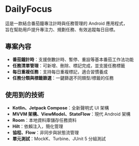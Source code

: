 # DailyFocus

這是一款結合番茄鐘專注計時與任務管理的 Android 應用程式，  
旨在幫助用戶提升專注力、規劃任務、有效追蹤每日目標。

## 專案內容

- **番茄鐘計時**：支援倒數計時、暫停、重設等基本番茄工作法功能
- **任務清單管理**：可新增、刪除、標記完成，並支援任務標籤
- **每日重複任務**：支持每日重複標記，適合習慣養成
- **任務分類與標籤篩選**：一鍵篩選不同類型/標籤的任務

## 使用到的技術

- **Kotlin、Jetpack Compose**：全新聲明式 UI 架構
- **MVVM 架構、ViewModel、StateFlow**：現代 Android 架構
- **Room**：本地資料庫儲存任務資料
- **Hilt**：依賴注入，簡化管理
- **協程、Flow**：非同步與狀態流管理
- **單元測試**：MockK、Turbine、JUnit 5 分組測試

